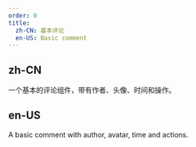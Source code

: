 ```yaml
---
order: 0
title:
  zh-CN: 基本评论
  en-US: Basic comment
---
```


## zh-CN

一个基本的评论组件，带有作者、头像、时间和操作。

## en-US

A basic comment with author, avatar, time and actions.